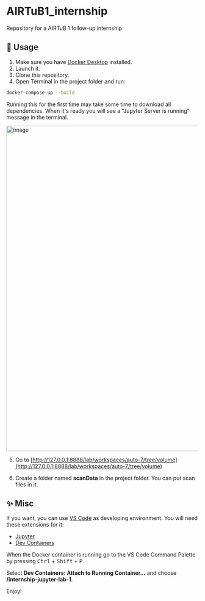 # AIRTuB1_internship
Repository for a AIRTuB 1 follow-up internship

## 🚀 Usage

1. Make sure you have [Docker Desktop](https://www.docker.com/products/docker-desktop/) installed. 
2. Launch it. 
3. Clone this repository.
4. Open Terminal in the project folder and run:
```sh
docker-compose up --build
```
Running this for the first time may take some time to download all dependencies. 
When it's ready you will see a "Jupyter Server is running" message in the terminal.


<img width="854" alt="image" src="https://github.com/NikolaySirenko/AIRTuB1-internship/assets/43823270/cb9ab295-5784-40ef-a5a0-09a2b8b727cc">


5. Go to [http://127.0.0.1:8888/lab/workspaces/auto-7/tree/volume](http://127.0.0.1:8888/lab/workspaces/auto-7/tree/volume)

6. Create a folder named __scanData__ in the project folder. You can put scan files in it.

## ✨ Misc

If you want, you can use [VS Code](https://code.visualstudio.com/) as developing environment. 
You will need these extensions for it:
- [Jupyter](https://marketplace.visualstudio.com/items?itemName=ms-toolsai.jupyter)
- [Dev Containers](https://marketplace.visualstudio.com/items?itemName=ms-vscode-remote.remote-containers)

When the Docker container is running go to the VS Code Command Palette by pressing <kbd>Ctrl</kbd> + <kbd>Shift</kbd> + <kbd>P</kbd>.

Select __Dev Containers: Attach to Running Container...__ and choose __/internship-jupyter-lab-1__.

Enjoy!
